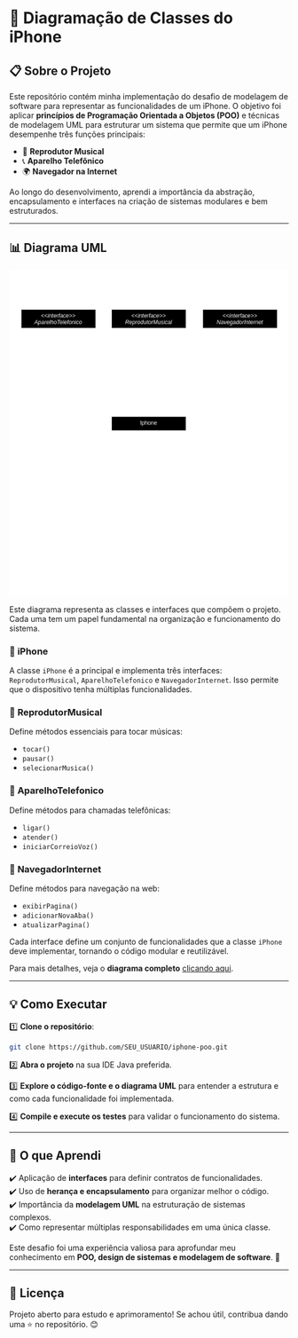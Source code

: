 # 📱 Diagramação de Classes do iPhone

## 📋 Sobre o Projeto

Este repositório contém minha implementação do desafio de modelagem de software para representar as funcionalidades de um iPhone. O objetivo foi aplicar **princípios de Programação Orientada a Objetos (POO)** e técnicas de modelagem UML para estruturar um sistema que permite que um iPhone desempenhe três funções principais:

- 📀 **Reprodutor Musical**
- 📞 **Aparelho Telefônico**
- 🌍 **Navegador na Internet**

Ao longo do desenvolvimento, aprendi a importância da abstração, encapsulamento e interfaces na criação de sistemas modulares e bem estruturados.

---

## 📊 Diagrama UML
<p align="center">
  <img src="docs/iPhone-modelagem.png" alt="Diagrama de Classes">
</p>

Este diagrama representa as classes e interfaces que compõem o projeto. Cada uma tem um papel fundamental na organização e funcionamento do sistema.

### 🔹 **iPhone**
A classe `iPhone` é a principal e implementa três interfaces: `ReprodutorMusical`, `AparelhoTelefonico` e `NavegadorInternet`. Isso permite que o dispositivo tenha múltiplas funcionalidades.

### 🔹 **ReprodutorMusical**
Define métodos essenciais para tocar músicas:
- `tocar()`
- `pausar()`
- `selecionarMusica()`

### 🔹 **AparelhoTelefonico**
Define métodos para chamadas telefônicas:
- `ligar()`
- `atender()`
- `iniciarCorreioVoz()`

### 🔹 **NavegadorInternet**
Define métodos para navegação na web:
- `exibirPagina()`
- `adicionarNovaAba()`
- `atualizarPagina()`

Cada interface define um conjunto de funcionalidades que a classe `iPhone` deve implementar, tornando o código modular e reutilizável.

Para mais detalhes, veja o **diagrama completo** [clicando aqui](docs/iPhone-modelagem.pdf).

---

## 💡 Como Executar

1️⃣ **Clone o repositório**:
```sh
git clone https://github.com/SEU_USUARIO/iphone-poo.git
```

2️⃣ **Abra o projeto** na sua IDE Java preferida.

3️⃣ **Explore o código-fonte e o diagrama UML** para entender a estrutura e como cada funcionalidade foi implementada.

4️⃣ **Compile e execute os testes** para validar o funcionamento do sistema.

---

## 🎯 O que Aprendi

✔️ Aplicação de **interfaces** para definir contratos de funcionalidades.  
✔️ Uso de **herança e encapsulamento** para organizar melhor o código.  
✔️ Importância da **modelagem UML** na estruturação de sistemas complexos.  
✔️ Como representar múltiplas responsabilidades em uma única classe.  

Este desafio foi uma experiência valiosa para aprofundar meu conhecimento em **POO, design de sistemas e modelagem de software**. 🚀

---

## 📜 Licença

Projeto aberto para estudo e aprimoramento! Se achou útil, contribua dando uma ⭐ no repositório. 😊

